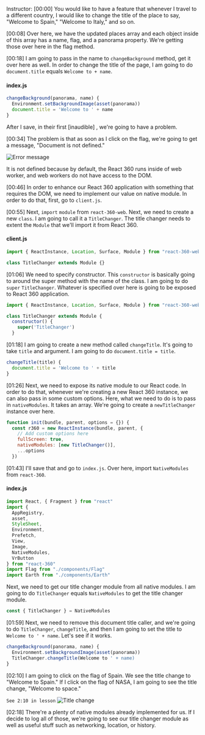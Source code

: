 Instructor: [00:00] You would like to have a feature that whenever I travel to a different country, I would like to change the title of the place to say, "Welcome to Spain," "Welcome to Italy," and so on.

[00:08] Over here, we have the updated places array and each object inside of this array has a name, flag, and a panorama property. We're getting those over here in the flag method.

[00:18] I am going to pass in the name to `changeBackground` method, get it over here as well. In order to change the title of the page, I am going to do `document.title` equals `Welcome to + name`.

#### index.js

```js
changeBackground(panorama, name) {
  Environment.setBackgroundImage(asset(panorama))
  document.title = 'Welcome to ' + name
}
```

After I save, in their first [inaudible] , we're going to have a problem.

[00:34] The problem is that as soon as I click on the flag, we're going to get a message, "Document is not defined."

![Error message](https://res.cloudinary.com/dg3gyk0gu/image/upload/v1561149314/transcript-images/create-native-modules-to-extend-react-360-app-functionality-error-message.png)

It is not defined because by default, the React 360 runs inside of web worker, and web workers do not have access to the DOM.

[00:46] In order to enhance our React 360 application with something that requires the DOM, we need to implement our value on native module. In order to do that, first, go to `client.js`.

[00:55] Next, `import` `module` from `react-360-web`. Next, we need to create a new `class`. I am going to call it a `TitleChanger`. The title changer needs to extent the `Module` that we'll import it from React 360.

#### client.js

```js
import { ReactInstance, Location, Surface, Module } from "react-360-web"

class TitleChanger extends Module {}
```

[01:06] We need to specify constructor. This `constructor` is basically going to around the super method with the name of the class. I am going to do `super` `TitleChanger`. Whatever is specified over here is going to be exposed to React 360 application.

```js
import { ReactInstance, Location, Surface, Module } from "react-360-web"

class TitleChanger extends Module {
  constructor() {
    super('TitleChanger')
  }
```

[01:18] I am going to create a new method called `changeTitle`. It's going to take `title` and argument. I am going to do `document.title = title`.

```js
changeTitle(title) {
  document.title = 'Welcome to ' + title
}
```

[01:26] Next, we need to expose its native module to our React code. In order to do that, whenever we're creating a new React 360 instance, we can also pass in some custom options. Here, what we need to do is to pass in `nativeModules`. It takes an array. We're going to create a `newTitleChanger` instance over here.

```js
function init(bundle, parent, options = {}) {
  const r360 = new ReactInstance(bundle, parent, {
    // Add custom options here
    fullScreen: true,
    nativeModules: [new TitleChanger()],
    ...options
  })
```

[01:43] I'll save that and go to `index.js`. Over here, import `NativeModules` from `react-360`.

#### index.js

```js
import React, { Fragment } from "react"
import {
  AppRegistry,
  asset,
  StyleSheet,
  Environment,
  Prefetch,
  View,
  Image,
  NativeModules,
  VrButton
} from "react-360"
import Flag from "./components/Flag"
import Earth from "./components/Earth"
```

Next, we need to get our title changer module from all native modules. I am going to do `TitleChanger` equals `NativeModules` to get the title changer module.

```js
const { TitleChanger } = NativeModules
```

[01:59] Next, we need to remove this document title caller, and we're going to do `TitleChanger`, `changeTitle`, and then I am going to set the title to `Welcome to ' + name`. Let's see if it works.

```js
changeBackground(panorama, name) {
  Environment.setBackgroundImage(asset(panorama))
  TitleChanger.changeTitle(Welcome to ' + name)
}
```

[02:10] I am going to click on the flag of Spain. We see the title change to "Welcome to Spain." If I click on the flag of NASA, I am going to see the title change, "Welcome to space."

`See 2:10 in lesson`
![Title change](https://res.cloudinary.com/dg3gyk0gu/image/upload/v1561149314/transcript-images/create-native-modules-to-extend-react-360-app-functionality-title-change.png)

[02:18] There're a plenty of native modules already implemented for us. If I decide to log all of those, we're going to see our title changer module as well as useful stuff such as networking, location, or history.
